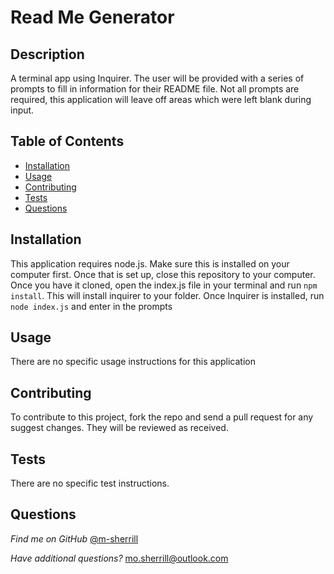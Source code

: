 
  # Read Me Generator
  
  ## Description

A terminal app using Inquirer. The user will be provided with a series of prompts to fill in information for their README file. Not all prompts are required, this application will leave off areas which were left blank during input. 

## Table of Contents 
 
- [Installation](#installation)
- [Usage](#usage)
- [Contributing](#contributing)
- [Tests](#tests)
- [Questions](#questions)
## Installation

This application requires node.js. Make sure this is installed on your computer first. Once that is set up, close this repository to your computer. Once you have it cloned, open the index.js file in your terminal and run ```npm install```. This will install inquirer to your folder. Once Inquirer is installed, run ```node index.js``` and enter in the prompts

## Usage
  
There are no specific usage instructions for this application
      
## Contributing
  
To contribute to this project, fork the repo and send a pull request for any suggest changes. They will be reviewed as received. 
      
## Tests
  
There are no specific test instructions.
      
## Questions

*Find me on GitHub* [@m-sherrill](https://github.com/m-sherrill)

*Have additional questions?* mo.sherrill@outlook.com
